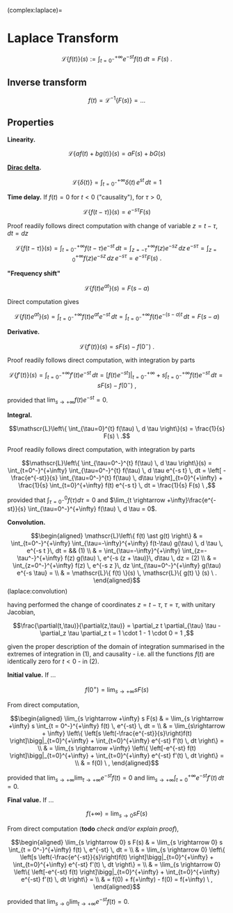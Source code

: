 (complex:laplace)=
# Laplace Transform

$$\mathscr{L}\left\{ f(t) \right\}(s) := \int_{t=0^-}^{+\infty} e^{-st} f(t) \, dt = F(s) \ .$$

## Inverse transform
$$f(t) = \mathscr{L}^{-1}\left\{ F(s) \right\} = \dots$$

## Properties
**Linearity.**

$$\mathscr{L}\{ a f(t) + b g(t) \}(s) = a F(s) + b G(s)$$

**[Dirac delta](functional-analysis:dirac-delta).**

$$\mathscr{L}\left\{ \delta(t) \right\} = \int_{t=0^-}^{+\infty} \delta(t) \, e^{st} \, dt = 1 $$

**Time delay.** If $f(t) = 0$ for $t < 0$ ("causality"), for $\tau > 0$,

$$\mathscr{L}\{ f(t-\tau) \}(s) = e^{-s \tau} F(s)$$

Proof readily follows direct computation with change of variable $z = t - \tau$, $dt = dz$

$$\mathscr{L}\{ f(t - \tau) \}(s) = \int_{t=0^-}^{+\infty} f(t-\tau) e^{-s t} \, dt = \int_{z = - \tau}^{+\infty} f(z) e^{-s z } \, dz \, e^{-s \tau} = \int_{z = 0}^{+\infty} f(z) e^{-s z } \, dz \, e^{-s \tau} = e^{-s \tau} F(s) \ . $$

**"Frequency shift"**

$$\mathscr{L}\{ f(t) e^{a t} \}(s) = F(s-a)$$

Direct computation gives

$$\mathscr{L}\{ f(t) e^{a t} \}(s) = \int_{t=0^-}^{+\infty} f(t) e^{a t} e^{-st} \, dt =  \int_{t=0^-}^{+\infty} f(t) e^{-(s-a)t} \, dt = F(s-a)$$

**Derivative.**

$$\mathscr{L}\{ f'(t) \}(s) = s F(s) - f(0^-) \ .$$

Proof readily follows direct computation, with integration by parts

$$\mathscr{L}\{ f'(t) \}(s) = \int_{t=0^-}^{+\infty} f'(t) e^{-s t} \, dt = \left[ f(t) e^{-s t} \right]|_{t = 0^-}^{+\infty} + s \int_{t=0^-}^{+\infty} f(t) e^{-s t} \, dt = s F(s) - f(0^-) \ ,$$

provided that $\lim_{s \rightarrow +\infty} f(t) e^{-s t} = 0$.

**Integral.**

$$\mathscr{L}\left\{ \int_{\tau=0}^{t} f(\tau) \, d \tau \right\}(s) = \frac{1}{s} F(s) \ .$$

Proof readily follows direct computation, with integration by parts

$$\mathscr{L}\left\{ \int_{\tau=0^-}^{t} f(\tau) \, d \tau \right\}(s) = \int_{t=0^-}^{+\infty} \int_{\tau=0^-}^{t} f(\tau) \, d \tau e^{-s t} \, dt = \left[ -\frac{e^{-st}}{s} \int_{\tau=0^-}^{t} f(\tau) \, d\tau \right]_{t=0}^{+\infty} + \frac{1}{s} \int_{t=0}^{+\infty} f(t) e^{-s t} \, dt = \frac{1}{s} F(s) \ ,$$ 

provided that $\int_{\tau=0^-}^{0} f(\tau) d \tau = 0$ and $\lim_{t \rightarrow +\infty}\frac{e^{-st}}{s} \int_{\tau=0^-}^{+\infty} f(\tau) \, d \tau = 0$.

**Convolution.**

$$\begin{aligned}
  \mathscr{L}\left\{ f(t) \ast g(t) \right\} 
  & = \int_{t=0^-}^{+\infty} \int_{\tau=-\infty}^{+\infty} f(t-\tau) g(\tau) \, d \tau \, e^{-s t }\, dt = && (1) \\
  & = \int_{\tau=-\infty}^{+\infty} \int_{z=-\tau^-}^{+\infty} f(z) g(\tau) \, e^{-s (z + \tau)}\, d\tau \, dz = (2) \\
  & = \int_{z=0^-}^{+\infty} f(z) \, e^{-s z }\, dz \int_{\tau=0^-}^{+\infty} g(\tau) e^{-s \tau} = \\
  & = \mathscr{L}\{ f(t) \}(s) \, \mathscr{L}\{ g(t) \} (s) \ .
\end{aligned}$$ (laplace:convolution)

having performed the change of coordinates $z = t - \tau$, $\tau = \tau$, with unitary Jacobian, 

$$\frac{\partial(t,\tau)}{\partial(z,\tau)} = \partial_z t \partial_{\tau} \tau - \partial_z \tau \partial_z t =  1 \cdot 1 - 1 \cdot 0 = 1 ,$$

given the proper description of the domain of integration summarised in the extremes of integration in (1), and causality - i.e. all the functions $f(t)$ are identically zero for $t < 0$ - in (2).

**Initial value.** If ...

$$f(0^+) = \lim_{s \rightarrow + \infty} s F(s)$$

From direct computation,

$$\begin{aligned}
 \lim_{s \rightarrow +\infty} s F(s)
 & = \lim_{s \rightarrow +\infty} s \int_{t = 0^-}^{+\infty} f(t) \, e^{-st} \, dt = \\
 & = \lim_{s\rightarrow + \infty} \left\{ \left[s \left(-\frac{e^{-st}}{s}\right)f(t) \right]\bigg|_{t=0}^{+\infty} + \int_{t=0}^{+\infty} e^{-st} f'(t) \, dt \right\} = \\
 & = \lim_{s \rightarrow +\infty} \left\{ \left[-e^{-st} f(t) \right]\bigg|_{t=0}^{+\infty} + \int_{t=0}^{+\infty} e^{-st} f'(t) \, dt \right\} = \\
 & = f(0) \ ,
\end{aligned}$$

provided that $\lim_{s \rightarrow +\infty} \lim_{t \rightarrow +\infty} e^{-s t} f(t) = 0$ and $\lim_{s \rightarrow + \infty} \int_{t=0}^{+\infty} e^{-st} f'(t) \, dt = 0$.

**Final value.** If ...

$$f(+\infty) = \lim_{s \rightarrow 0} s F(s)$$

From direct computation (**todo** *check and/or explain proof*),

$$\begin{aligned}
 \lim_{s \rightarrow 0} s F(s)
 & = \lim_{s \rightarrow 0} s \int_{t = 0^-}^{+\infty} f(t) \, e^{-st} \, dt = \\
 & = \lim_{s \rightarrow 0} \left\{ \left[s \left(-\frac{e^{-st}}{s}\right)f(t) \right]\bigg|_{t=0}^{+\infty} + \int_{t=0}^{+\infty} e^{-st} f'(t) \, dt \right\} = \\
 & = \lim_{s \rightarrow 0} \left\{ \left[-e^{-st} f(t) \right]\bigg|_{t=0}^{+\infty} + \int_{t=0}^{+\infty} e^{-st} f'(t) \, dt \right\} = \\
 & = f(0) + f(+\infty) - f(0) = f(+\infty) \ ,
\end{aligned}$$

provided that $\lim_{s \rightarrow 0} \lim_{t \rightarrow +\infty} e^{-s t} f(t) = 0$.
